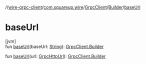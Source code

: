 //[wire-grpc-client](../../../../index.md)/[com.squareup.wire](../../index.md)/[GrpcClient](../index.md)/[Builder](index.md)/[baseUrl](base-url.md)

# baseUrl

[jvm]\
fun [baseUrl](base-url.md)(baseUrl: [String](https://kotlinlang.org/api/latest/jvm/stdlib/kotlin/-string/index.html)): [GrpcClient.Builder](index.md)

fun [baseUrl](base-url.md)(url: [GrpcHttpUrl](../../-grpc-http-url/index.md)): [GrpcClient.Builder](index.md)
